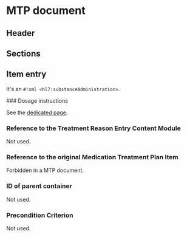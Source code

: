 # MTP document

## Header

## Sections

## Item entry

It's an `#!xml <hl7:substanceAdministration>`.

### Dosage instructions

See the [dedicated page](dosage.md).

### Reference to the Treatment Reason Entry Content Module

Not used.

### Reference to the original Medication Treatment Plan Item

Forbidden in a MTP document.

### ID of parent container

Not used.

### Precondition Criterion

Not used.


